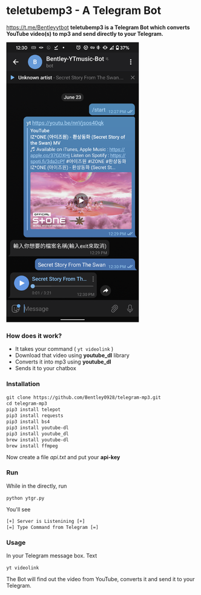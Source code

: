 # teletubemp3 - A Telegram Bot

https://t.me/Bentleyytbot
**teletubemp3 is a Telegram Bot which converts YouTube video(s) to mp3 and send directly to your Telegram.**

<img alt="yt despacito" src="./screenshot.png" width="350">

### How does it work?

* It takes your command ( `yt videolink` )
* Download that video using **youtube_dl** library
* Converts it into mp3 using **youtube_dl**
* Sends it to your chatbox

### Installation
```
git clone https://github.com/Bentley0928/telegram-mp3.git
cd telegram-mp3
pip3 install telepot
pip3 install requests
pip3 install bs4
pip3 install youtube-dl
pip3 install youtube_dl
brew install youtube-dl
brew install ffmpeg
```
Now create a file *api.txt* and put your **api-key**

### Run
While in the directly, run

`python ytgr.py`

You'll see 
```
[+] Server is Listenining [+]
[=] Type Command from Telegram [=]
```

### Usage
In your Telegram message box. Text

`yt videolink`

The Bot will find out the video from YouTube, converts it and send it to your Telegram.
